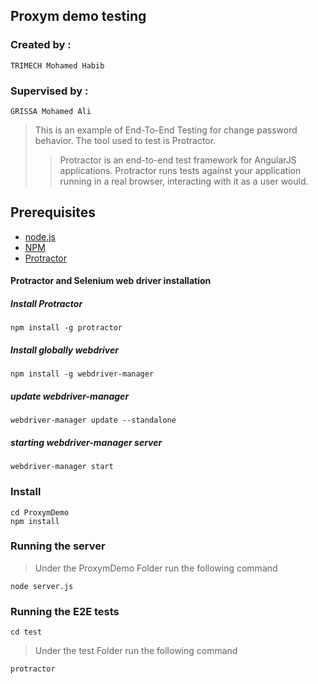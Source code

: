 ## Proxym demo testing

### Created by :
``` TRIMECH Mohamed Habib ```

### Supervised by :
``` GRISSA Mohamed Ali ```

> This is an example of End-To-End Testing for change password behavior. 
> The tool used to test is Protractor.
>> Protractor is an end-to-end test framework for AngularJS applications. 
>> Protractor runs tests against your application running in a real browser, interacting with it as a user would.


## Prerequisites

* [node.js]
* [NPM]
* [Protractor]


#### Protractor and Selenium web driver installation
##### Install Protractor

```npm install -g protractor ```
##### Install globally webdriver
```npm install -g webdriver-manager```

##### update webdriver-manager
```webdriver-manager update --standalone```
##### starting webdriver-manager server
```webdriver-manager start```


### Install

``` 
cd ProxymDemo
npm install
```

### Running the server 

> Under the ProxymDemo Folder run the following command

``` node server.js ```


### Running the E2E tests 
``` cd test ```

> Under the test Folder run the following command

``` protractor ```


 [node.js]: <http://nodejs.org>
 [Npm]: <https://www.npmjs.com/>
 [Protractor]: <http://angular.github.io/protractor/#/>
